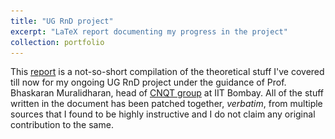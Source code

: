 ```yaml
---
title: "UG RnD project"
excerpt: "LaTeX report documenting my progress in the project"
collection: portfolio
---
```


This [report](https://DebasishPanda529.github.io/pdfs/the-dance-of-atoms.pdf) is a not-so-short compilation of the theoretical stuff I've covered till now for my ongoing UG RnD project under the guidance of Prof. Bhaskaran Muralidharan, head of [CNQT group](https://cnqt-group.org/) at IIT Bombay. All of the stuff written in the document has been patched together, *verbatim*, from multiple sources that I found to be highly instructive and I do not claim any original contribution to the same.

<p align="center">
  <img src='/images/graphene.png' width='400' height='0'>
</p>
